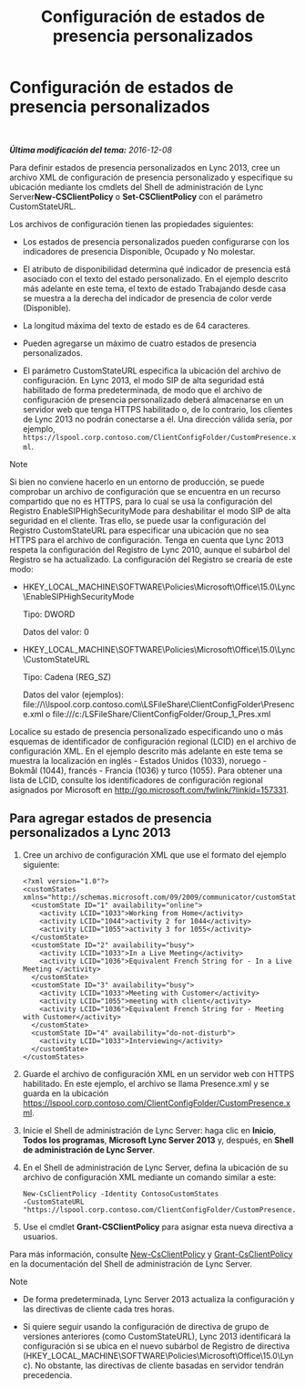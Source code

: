 ﻿---
title: Configuración de estados de presencia personalizados
TOCTitle: Configuración de estados de presencia personalizados
ms:assetid: e17364a8-8b93-45fc-a614-c80e45435d42
ms:mtpsurl: https://technet.microsoft.com/es-es/library/Gg398997(v=OCS.15)
ms:contentKeyID: 52061899
ms.date: 01/07/2017
mtps_version: v=OCS.15
ms.translationtype: HT
---

# Configuración de estados de presencia personalizados

 

_**Última modificación del tema:** 2016-12-08_

Para definir estados de presencia personalizados en Lync 2013, cree un archivo XML de configuración de presencia personalizado y especifique su ubicación mediante los cmdlets del Shell de administración de Lync Server**New-CSClientPolicy** o **Set-CSClientPolicy** con el parámetro CustomStateURL.

Los archivos de configuración tienen las propiedades siguientes:

  - Los estados de presencia personalizados pueden configurarse con los indicadores de presencia Disponible, Ocupado y No molestar.

  - El atributo de disponibilidad determina qué indicador de presencia está asociado con el texto del estado personalizado. En el ejemplo descrito más adelante en este tema, el texto de estado Trabajando desde casa se muestra a la derecha del indicador de presencia de color verde (Disponible).

  - La longitud máxima del texto de estado es de 64 caracteres.

  - Pueden agregarse un máximo de cuatro estados de presencia personalizados.

  - El parámetro CustomStateURL especifica la ubicación del archivo de configuración. En Lync 2013, el modo SIP de alta seguridad está habilitado de forma predeterminada, de modo que el archivo de configuración de presencia personalizado deberá almacenarse en un servidor web que tenga HTTPS habilitado o, de lo contrario, los clientes de Lync 2013 no podrán conectarse a él. Una dirección válida sería, por ejemplo, `https://lspool.corp.contoso.com/ClientConfigFolder/CustomPresence.xml`.


> [!NOTE]
> Si bien no conviene hacerlo en un entorno de producción, se puede comprobar un archivo de configuración que se encuentra en un recurso compartido que no es HTTPS, para lo cual se usa la configuración del Registro EnableSIPHighSecurityMode para deshabilitar el modo SIP de alta seguridad en el cliente. Tras ello, se puede usar la configuración del Registro CustomStateURL para especificar una ubicación que no sea HTTPS para el archivo de configuración. Tenga en cuenta que Lync 2013 respeta la configuración del Registro de Lync 2010, aunque el subárbol del Registro se ha actualizado. La configuración del Registro se crearía de este modo: 
> <UL>
> <LI>
> <P>HKEY_LOCAL_MACHINE\SOFTWARE\Policies\Microsoft\Office\15.0\Lync\EnableSIPHighSecurityMode</P>
> <P>Tipo: DWORD</P>
> <P>Datos del valor: 0</P>
> <LI>
> <P>HKEY_LOCAL_MACHINE\SOFTWARE\Policies\Microsoft\Office\15.0\Lync\CustomStateURL</P>
> <P>Tipo: Cadena (REG_SZ)</P>
> <P>Datos del valor (ejemplos): file://\\lspool.corp.contoso.com\LSFileShare\ClientConfigFolder\Presence.xml o file:///c:/LSFileShare/ClientConfigFolder/Group_1_Pres.xml</P></LI></UL>



Localice su estado de presencia personalizado especificando uno o más esquemas de identificador de configuración regional (LCID) en el archivo de configuración XML. En el ejemplo descrito más adelante en este tema se muestra la localización en inglés - Estados Unidos (1033), noruego - Bokmål (1044), francés - Francia (1036) y turco (1055). Para obtener una lista de LCID, consulte los identificadores de configuración regional asignados por Microsoft en <http://go.microsoft.com/fwlink/?linkid=157331>.

## Para agregar estados de presencia personalizados a Lync 2013

1.  Cree un archivo de configuración XML que use el formato del ejemplo siguiente:
    
        <?xml version="1.0"?>
        <customStates xmlns="http://schemas.microsoft.com/09/2009/communicator/customStates">
          <customState ID="1" availability="online">
            <activity LCID="1033">Working from Home</activity>
            <activity LCID="1044">activity 2 for 1044</activity>
            <activity LCID="1055">activity 3 for 1055</activity>
          </customState>
          <customState ID="2" availability="busy">
            <activity LCID="1033">In a Live Meeting</activity>
            <activity LCID="1036">Equivalent French String for - In a Live Meeting </activity>
          </customState>
          <customState ID="3" availability="busy">
            <activity LCID="1033">Meeting with Customer</activity>
            <activity LCID="1055">meeting with client</activity>
            <activity LCID="1036">Equivalent French String for - Meeting with Customer</activity>
          </customState>
          <customState ID="4" availability="do-not-disturb">
            <activity LCID="1033">Interviewing</activity>
          </customState>
        </customStates>

2.  Guarde el archivo de configuración XML en un servidor web con HTTPS habilitado. En este ejemplo, el archivo se llama Presence.xml y se guarda en la ubicación https://lspool.corp.contoso.com/ClientConfigFolder/CustomPresence.xml.

3.  Inicie el Shell de administración de Lync Server: haga clic en **Inicio**, **Todos los programas**, **Microsoft Lync Server 2013** y, después, en **Shell de administración de Lync Server**.

4.  En el Shell de administración de Lync Server, defina la ubicación de su archivo de configuración XML mediante un comando similar a este:
    
        New-CsClientPolicy -Identity ContosoCustomStates 
        -CustomStateURL "https://lspool.corp.contoso.com/ClientConfigFolder/CustomPresence.xml"

5.  Use el cmdlet **Grant-CSClientPolicy** para asignar esta nueva directiva a usuarios.

Para más información, consulte [New-CsClientPolicy](new-csclientpolicy.md) y [Grant-CsClientPolicy](grant-csclientpolicy.md) en la documentación del Shell de administración de Lync Server.


> [!NOTE]
> <UL>
> <LI>
> <P>De forma predeterminada, Lync Server 2013&nbsp;actualiza la configuración y las directivas de cliente cada tres horas.</P>
> <LI>
> <P>Si quiere seguir usando la configuración de directiva de grupo de versiones anteriores (como CustomStateURL), Lync 2013 identificará la configuración si se ubica en el nuevo subárbol de Registro de directiva (HKEY_LOCAL_MACHINE\SOFTWARE\Policies\Microsoft\Office\15.0\Lync). No obstante, las directivas de cliente basadas en servidor tendrán precedencia.</P></LI></UL>


